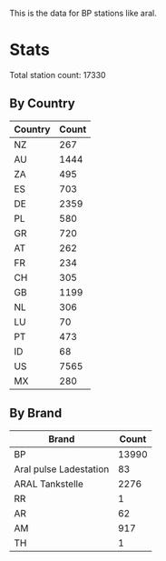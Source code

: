 This is the data for BP stations like aral.


# Stats

Total station count: 17330
## By Country

| Country | Count
| - | - 
| NZ | 267
| AU | 1444
| ZA | 495
| ES | 703
| DE | 2359
| PL | 580
| GR | 720
| AT | 262
| FR | 234
| CH | 305
| GB | 1199
| NL | 306
| LU | 70
| PT | 473
| ID | 68
| US | 7565
| MX | 280
## By Brand

| Brand | Count
| - | - 
| BP | 13990
| Aral pulse Ladestation | 83
| ARAL Tankstelle | 2276
| RR | 1
| AR | 62
| AM | 917
| TH | 1
